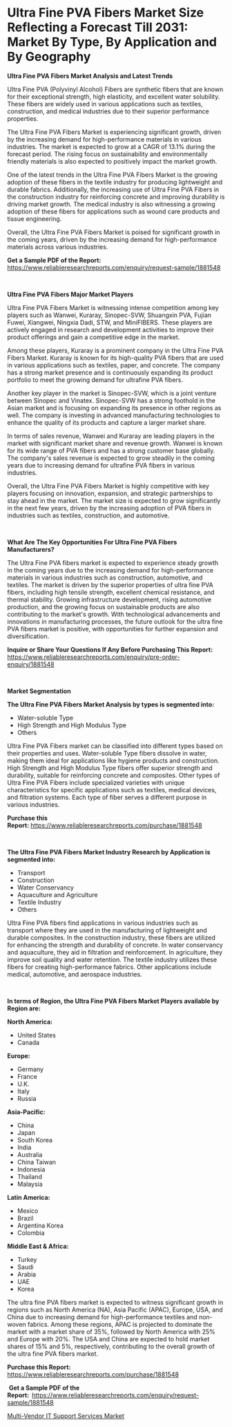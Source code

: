 <p><h1>Ultra Fine PVA Fibers Market Size Reflecting a Forecast Till 2031: Market By Type, By Application and By Geography</h1></p><p><strong>Ultra Fine PVA Fibers Market Analysis and Latest Trends</strong></p>
<p><p>Ultra Fine PVA (Polyvinyl Alcohol) Fibers are synthetic fibers that are known for their exceptional strength, high elasticity, and excellent water solubility. These fibers are widely used in various applications such as textiles, construction, and medical industries due to their superior performance properties.</p><p>The Ultra Fine PVA Fibers Market is experiencing significant growth, driven by the increasing demand for high-performance materials in various industries. The market is expected to grow at a CAGR of 13.1% during the forecast period. The rising focus on sustainability and environmentally friendly materials is also expected to positively impact the market growth.</p><p>One of the latest trends in the Ultra Fine PVA Fibers Market is the growing adoption of these fibers in the textile industry for producing lightweight and durable fabrics. Additionally, the increasing use of Ultra Fine PVA Fibers in the construction industry for reinforcing concrete and improving durability is driving market growth. The medical industry is also witnessing a growing adoption of these fibers for applications such as wound care products and tissue engineering.</p><p>Overall, the Ultra Fine PVA Fibers Market is poised for significant growth in the coming years, driven by the increasing demand for high-performance materials across various industries.</p></p>
<p><strong>Get a Sample PDF of the Report:&nbsp;</strong> <a href="https://www.reliableresearchreports.com/enquiry/request-sample/1881548">https://www.reliableresearchreports.com/enquiry/request-sample/1881548</a></p>
<p>&nbsp;</p>
<p><strong>Ultra Fine PVA Fibers Major Market Players</strong></p>
<p><p>Ultra Fine PVA Fibers Market is witnessing intense competition among key players such as Wanwei, Kuraray, Sinopec-SVW, Shuangxin PVA, Fujian Fuwei, Xiangwei, Ningxia Dadi, STW, and MiniFIBERS. These players are actively engaged in research and development activities to improve their product offerings and gain a competitive edge in the market.</p><p>Among these players, Kuraray is a prominent company in the Ultra Fine PVA Fibers Market. Kuraray is known for its high-quality PVA fibers that are used in various applications such as textiles, paper, and concrete. The company has a strong market presence and is continuously expanding its product portfolio to meet the growing demand for ultrafine PVA fibers.</p><p>Another key player in the market is Sinopec-SVW, which is a joint venture between Sinopec and Vinatex. Sinopec-SVW has a strong foothold in the Asian market and is focusing on expanding its presence in other regions as well. The company is investing in advanced manufacturing technologies to enhance the quality of its products and capture a larger market share.</p><p>In terms of sales revenue, Wanwei and Kuraray are leading players in the market with significant market share and revenue growth. Wanwei is known for its wide range of PVA fibers and has a strong customer base globally. The company's sales revenue is expected to grow steadily in the coming years due to increasing demand for ultrafine PVA fibers in various industries.</p><p>Overall, the Ultra Fine PVA Fibers Market is highly competitive with key players focusing on innovation, expansion, and strategic partnerships to stay ahead in the market. The market size is expected to grow significantly in the next few years, driven by the increasing adoption of PVA fibers in industries such as textiles, construction, and automotive.</p></p>
<p>&nbsp;</p>
<p><strong>What Are The Key Opportunities For Ultra Fine PVA Fibers Manufacturers?</strong></p>
<p><p>The Ultra Fine PVA fibers market is expected to experience steady growth in the coming years due to the increasing demand for high-performance materials in various industries such as construction, automotive, and textiles. The market is driven by the superior properties of ultra fine PVA fibers, including high tensile strength, excellent chemical resistance, and thermal stability. Growing infrastructure development, rising automotive production, and the growing focus on sustainable products are also contributing to the market's growth. With technological advancements and innovations in manufacturing processes, the future outlook for the ultra fine PVA fibers market is positive, with opportunities for further expansion and diversification.</p></p>
<p><strong>Inquire or Share Your Questions If Any Before Purchasing This Report:</strong> <a href="https://www.reliableresearchreports.com/enquiry/pre-order-enquiry/1881548">https://www.reliableresearchreports.com/enquiry/pre-order-enquiry/1881548</a></p>
<p>&nbsp;</p>
<p><strong>Market Segmentation</strong></p>
<p><strong>The Ultra Fine PVA Fibers Market Analysis by types is segmented into:</strong></p>
<p><ul><li>Water-soluble Type</li><li>High Strength and High Modulus Type</li><li>Others</li></ul></p>
<p><p>Ultra Fine PVA Fibers market can be classified into different types based on their properties and uses. Water-soluble Type fibers dissolve in water, making them ideal for applications like hygiene products and construction. High Strength and High Modulus Type fibers offer superior strength and durability, suitable for reinforcing concrete and composites. Other types of Ultra Fine PVA Fibers include specialized varieties with unique characteristics for specific applications such as textiles, medical devices, and filtration systems. Each type of fiber serves a different purpose in various industries.</p></p>
<p><strong>Purchase this Report:&nbsp;</strong><a href="https://www.reliableresearchreports.com/purchase/1881548">https://www.reliableresearchreports.com/purchase/1881548</a></p>
<p>&nbsp;</p>
<p><strong>The Ultra Fine PVA Fibers Market Industry Research by Application is segmented into:</strong></p>
<p><ul><li>Transport</li><li>Construction</li><li>Water Conservancy</li><li>Aquaculture and Agriculture</li><li>Textile Industry</li><li>Others</li></ul></p>
<p><p>Ultra Fine PVA fibers find applications in various industries such as transport where they are used in the manufacturing of lightweight and durable composites. In the construction industry, these fibers are utilized for enhancing the strength and durability of concrete. In water conservancy and aquaculture, they aid in filtration and reinforcement. In agriculture, they improve soil quality and water retention. The textile industry utilizes these fibers for creating high-performance fabrics. Other applications include medical, automotive, and aerospace industries.</p></p>
<p>&nbsp;</p>
<p><strong>In terms of Region, the Ultra Fine PVA Fibers Market Players available by Region are:</strong></p>
<p>
    <p> <strong> North America: </strong>
        <ul>
            <li>United States</li>
            <li>Canada</li>
        </ul>
        </p> 
    <p> <strong> Europe: </strong>
        <ul>
            <li>Germany</li>
            <li>France</li>
            <li>U.K.</li>
            <li>Italy</li>
            <li>Russia</li>
        </ul>
        </p> 
    <p> <strong> Asia-Pacific: </strong>
        <ul>
            <li>China</li>
            <li>Japan</li>
            <li>South Korea</li>
            <li>India</li>
            <li>Australia</li>
            <li>China Taiwan</li>
            <li>Indonesia</li>
            <li>Thailand</li>
            <li>Malaysia</li>
        </ul>
        </p> 
    <p> <strong> Latin America: </strong>
        <ul>
            <li>Mexico</li>
            <li>Brazil</li>
            <li>Argentina Korea</li>
            <li>Colombia</li>
        </ul>
        </p> 
    <p> <strong> Middle East & Africa: </strong>
        <ul>
            <li>Turkey</li>
            <li>Saudi</li>
            <li>Arabia</li>
            <li>UAE</li>
            <li>Korea</li>
        </ul>
    </p>
    </p>
<p><p>The ultra fine PVA fibers market is expected to witness significant growth in regions such as North America (NA), Asia Pacific (APAC), Europe, USA, and China due to increasing demand for high-performance textiles and non-woven fabrics. Among these regions, APAC is projected to dominate the market with a market share of 35%, followed by North America with 25% and Europe with 20%. The USA and China are expected to hold market shares of 15% and 5%, respectively, contributing to the overall growth of the ultra fine PVA fibers market.</p></p>
<p><strong>Purchase this Report: </strong><a href="https://www.reliableresearchreports.com/purchase/1881548">https://www.reliableresearchreports.com/purchase/1881548</a></p>
<p>&nbsp;<strong>Get a Sample PDF of the Report:&nbsp;&nbsp;</strong><a href="https://www.reliableresearchreports.com/enquiry/request-sample/1881548">https://www.reliableresearchreports.com/enquiry/request-sample/1881548</a></p>
<p><strong></strong></p>
<p><p><a href="https://gamy-alyssum-396.notion.site/Multi-Vendor-IT-Support-Services-Market-Research-Report-Provides-Critical-Insights-that-can-help-Sha-f26e2a7a6b4a401db766db42c3976309">Multi-Vendor IT Support Services Market</a></p></p>